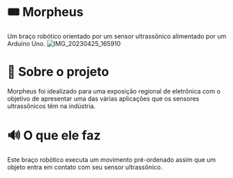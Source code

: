 # 🎟️ Morpheus
Um braço robótico orientado por um sensor ultrassônico alimentado por um Arduino Uno.
![IMG_20230425_165910](https://github.com/user-attachments/assets/65c11ac4-ba49-45d1-8f2b-3f8ed325f571)

# 📕 Sobre o projeto
Morpheus foi idealizado para uma exposição regional de eletrônica com o objetivo de apresentar uma das várias aplicações que os sensores ultrassônicos têm na indústria.

# 🔊 O que ele faz
Este braço robótico executa um movimento pré-ordenado assim que um objeto entra em contato com seu sensor ultrassônico.
